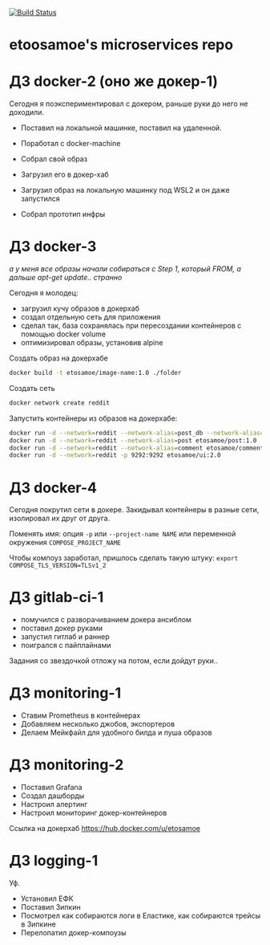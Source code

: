 [![Build Status](https://travis-ci.com/Otus-DevOps-2020-05/etoosamoe_microservices.svg?branch=master)](https://travis-ci.com/Otus-DevOps-2020-05/etoosamoe_microservices)

# etoosamoe's microservices repo

# ДЗ docker-2 (оно же докер-1)

Сегодня я поэкспериментировал с докером, раньше руки до него не доходили.
* Поставил на локальной машинке, поставил на удаленной.
* Поработал с docker-machine

* Собрал свой образ
* Загрузил его в докер-хаб
* Загрузил образ на локальную машинку под WSL2 и он даже запустился

* Собрал прототип инфры

# ДЗ docker-3

_а у меня все образы начали собираться с Step 1, который FROM, а дальше apt-get update.. странно_

Сегодня я молодец:
* загрузил кучу образов в докерхаб
* создал отдельную сеть для приложения
* сделал так, база сохранялась при пересоздании контейнеров с помощью docker volume
* оптимизировал образы, установив alpine

Создать образ на докерхабе

```bash
docker build -t etosamoe/image-name:1.0 ./folder
```

Создать сеть

```bash
docker network create reddit
```

Запустить контейнеры из образов на докерхабе:

```bash
docker run -d --network=reddit --network-alias=post_db --network-alias=comment_db -v reddit_db:/data/db mongo:latest
docker run -d --network=reddit --network-alias=post etosamoe/post:1.0
docker run -d --network=reddit --network-alias=comment etosamoe/comment:1.0
docker run -d --network=reddit -p 9292:9292 etosamoe/ui:2.0
```

# ДЗ docker-4


Сегодня покрутил сети в докере.
Закидывал контейнеры в разные сети, изолировал их друг от друга.

Поменять имя: опция  ``-p`` или ``--project-name NAME`` или переменной окружения ``COMPOSE_PROJECT_NAME``

Чтобы компоуз заработал, пришлось сделать такую штуку: ``export COMPOSE_TLS_VERSION=TLSv1_2``

# ДЗ gitlab-ci-1

 - помучился с разворачиванием докера ансиблом
 - поставил докер руками
 - запустил гитлаб и раннер
 - поигрался с пайплайнами

  Задания со звездочкой отложу на потом, если дойдут руки..

# ДЗ monitoring-1

- Ставим Prometheus в контейнерах
- Добавляем несколько джобов, экспортеров
- Делаем Мейкфайл для удобного билда и пуша образов

# ДЗ monitoring-2

- Поставил Grafana
- Создал дашборды
- Настроил алертинг
- Настроил мониторинг докер-контейнеров

Ссылка на докерхаб https://hub.docker.com/u/etosamoe

# ДЗ logging-1

Уф.
- Установил ЕФК
- Поставил Зипкин
- Посмотрел как собираются логи в Еластике, как собираются трейсы в Зипкине
- Перелопатил докер-компоузы
